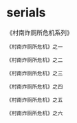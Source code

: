 # serials

《村南炸厕所危机系列》 

    《村南炸厕所危机》之一

    《村南炸厕所危机》之二

    《村南炸厕所危机》之三

    《村南炸厕所危机》之四

    《村南炸厕所危机》之五

    《村南炸厕所危机》之六
